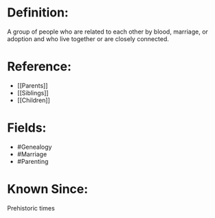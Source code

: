 

# Definition:
A group of people who are related to each other by blood, marriage, or adoption and who live together or are closely connected.

# Reference:
- [[Parents]]
- [[Siblings]]
- [[Children]]

# Fields: 
- #Genealogy
- #Marriage
- #Parenting

# Known Since:
Prehistoric times


